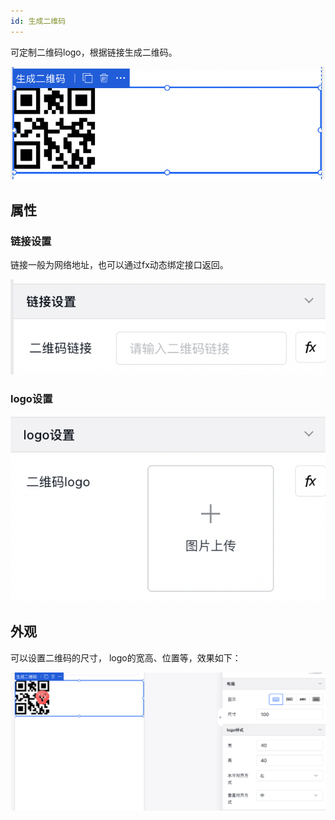 ```yaml
---
id: 生成二维码
---
```


可定制二维码logo，根据链接生成二维码。

![image.png](/img/移动应用/组件/qrcode-1.png)

## 属性

### 链接设置

链接一般为网络地址，也可以通过fx动态绑定接口返回。

![image.png](/img/移动应用/组件/qrcode-2.png)


### logo设置

![image.png](/img/移动应用/组件/qrcode-3.png)

## 外观

可以设置二维码的尺寸， logo的宽高、位置等，效果如下：

![image.png](/img/移动应用/组件/qrcode-4.png)




